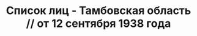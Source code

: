 ---
title: Список лиц - Тамбовская область // от 12 сентября 1938 года
description: РГАСПИ, ф.17, оп.171, дело 418, лист 168
images:
- /disk/pictures/v10/17-171-418-168.jpg
- /disk/pictures/v10/17-171-418-169.jpg
- /disk/pictures/v10/17-171-418-170.jpg
- /disk/pictures/v10/17-171-418-171.jpg
- /disk/pictures/v10/17-171-418-172.jpg
---